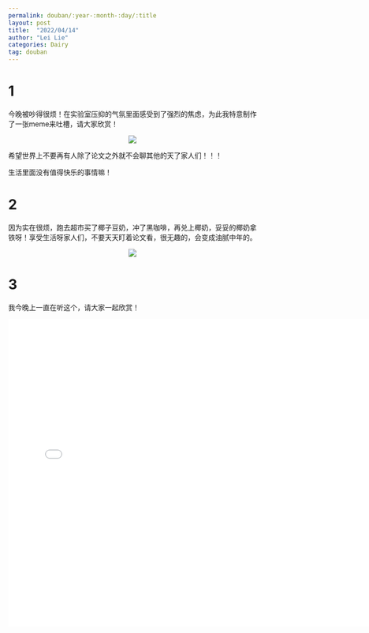 ```yaml
---
permalink: douban/:year-:month-:day/:title
layout: post
title:  "2022/04/14"
author: "Lei Lie"
categories: Dairy
tag: douban
---
```


# 1

今晚被吵得很烦！在实验室压抑的气氛里面感受到了强烈的焦虑，为此我特意制作了一张meme来吐槽，请大家欣赏！

<div align=center><img src="../../images/img-2022-04-14/img1.webp"/></div>

希望世界上不要再有人除了论文之外就不会聊其他的天了家人们！！！

生活里面没有值得快乐的事情嘛！

# 2

因为实在很烦，跑去超市买了椰子豆奶，冲了黑咖啡，再兑上椰奶，妥妥的椰奶拿铁呀！享受生活呀家人们，不要天天盯着论文看，很无趣的，会变成油腻中年的。

<div align=center><img src="../../images/img-2022-04-14/img2.webp"/></div>

# 3

我今晚上一直在听这个，请大家一起欣赏！

<div align=center>
<iframe src="//player.bilibili.com/player.html?aid=807414608&bvid=BV1E34y1679J&cid=465631883&page=1" scrolling="no" border="0" frameborder="no" framespacing="0" allowfullscreen="true" width = "750" height = "624" > 
</iframe>
</div>